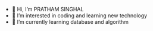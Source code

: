 - 👋 Hi, I’m PRATHAM SINGHAL
- 👀 I’m interested in coding and learning new technology
- 🌱 I’m currently learning database and algorithm


<!---
Pratham1610/Pratham1610 is a ✨ special ✨ repository because its `README.md` (this file) appears on your GitHub profile.
You can click the Preview link to take a look at your changes.
--->
